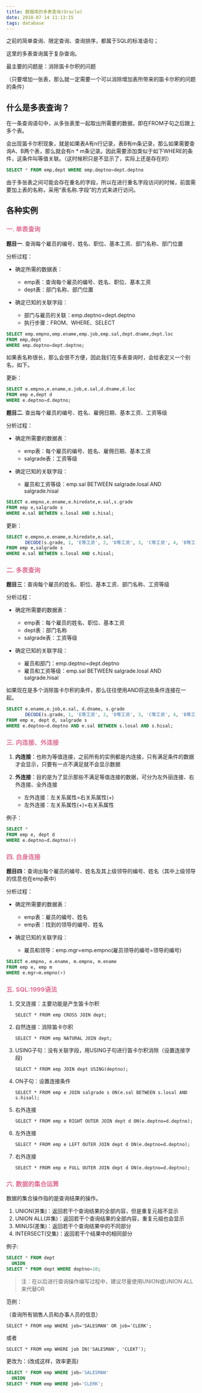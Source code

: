 ```yaml
---
title: 数据库的多表查询(Oracle)
date: 2018-07-14 11:13:15
tags: database
---
```


之前的简单查询、限定查询、查询排序，都属于SQL的标准语句；

这里的多表查询属于复杂查询。

最主要的问题是：消除笛卡尔积的问题

（只要增加一张表，那么就一定需要一个可以消除增加表所带来的笛卡尔积的问题的条件）

## 什么是多表查询？
   
   在一条查询语句中，从多张表里一起取出所需要的数据，即在FROM子句之后跟上多个表。
   
   会出现笛卡尔积现象，就是如果表A有n行记录，表B有m条记录，那么如果需要查询A、B两个表，那么就会有n * m条记录。因此需要添加类似于如下WHERE的条件，这条件叫等值关联。（这时候积只是不显示了，实际上还是存在的）
   
   ```sql
   SELECT * FROM emp,dept WHERE emp.deptno=dept.deptno
   ```
   
   由于多张表之间可能会存在重名的字段，所以在进行重名字段访问的时候，前面需要加上表的名称，采用“表名称.字段”的方式来进行访问。
   
## 各种实例

### <font color=palevioletred>一. 单表查询</font>

**题目一**. 查询每个雇员的编号、姓名、职位、基本工资、部门名称、部门位置

分析过程：
   
* 确定所需的数据表：
      
  * emp表：查询每个雇员的编号、姓名、职位、基本工资
  * dept表：部门名称、部门位置
   
* 确定已知的关联字段：

  * 部门与雇员的关联：emp.deptno=dept.deptno
  * 执行步骤：FROM、WHERE、SELECT

```sql
SELECT emp.empno,emp.ename,emp.job,emp.sal,dept.dname,dept.loc
FROM emp,dept
WHERE emp.deptno=dept.deptno;
```

如果表名称很长，那么会很不方便，因此我们在多表查询时，会给表定义一个别名，如下。

更新：

```sql
SELECT e.empno,e.ename,e.job,e.sal,d.dname,d.loc
FROM emp e,dept d
WHERE e.deptno=d.deptno;
```


**题目二**. 查出每个雇员的编号、姓名、雇佣日期、基本工资、工资等级

分析过程：

* 确定所需要的数据表：

   * emp表：每个雇员的编号、姓名、雇佣日期、基本工资
   * salgrade表：工资等级
   
* 确定已知的关联字段：
   
   * 雇员和工资等级：emp.sal BETWEEN salgrade.losal AND salgrade.hisal


```sql
SELECT e.empno,e.ename,e.hiredate,e.sal,s.grade
FROM emp e,salgrade s
WHERE e.sal BETWEEN s.losal AND s.hisal;
```

更新：

```sql
SELECT e.empno,e.ename,e.hiredate,e.sal,
       DECODE(s.grade, 1, 'E等工资', 2, 'D等工资', 3, 'C等工资', 4, 'B等工资', 5, 'A等工资') grade
FROM emp e,salgrade s
WHERE e.sal BETWEEN s.losal AND s.hisal;
```

### <font color=palevioletred>二. 多表查询</font>

**题目三**：查询每个雇员的姓名、职位、基本工资、部门名称、工资等级

分析过程：

* 确定所需要的数据表：
 
  * emp表：每个雇员的姓名、职位、基本工资
  * dept表：部门名称
  * salgrade表：工资等级
  
* 确定已知的关联字段：
   
  * 雇员和部门：emp.deptno=dept.deptno
  * 雇员和工资等级：emp.sal BETWEEN salgrade.losal AND salgrade.hisal

如果现在是多个消除笛卡尔积的条件，那么往往使用AND将这些条件连接在一起。
  
```sql
SELECT e.ename,e.job,e.sal, d.dname, s.grade
       DECODE(s.grade, 1, 'E等工资', 2, 'D等工资', 3, 'C等工资', 4, 'B等工资', 5, 'A等工资') grade
FROM emp e, dept d, salgrade s
WHERE e.deptno=d.deptno AND e.sal BETWEEN s.losal AND s.hisal;
```


### <font color=palevioletred>三. 内连接、外连接</font>

1. **内连接**：也称为等值连接，之前所有的实例都是内连接，只有满足条件的数据才会显示，只要有一点不满足就不会显示数据

2. **外连接**：目的是为了显示那些不满足等值连接的数据，可分为左外丽连接、右外连接、全外连接
   
   * 左外连接：左关系属性=右关系属性(+)
   * 左外连接：左关系属性(+)=右关系属性
   
  例子：
  
  ```sql
  SELECT *
  FROM emp e, dept d
  WHERE e.deptno=d.deptno(+)
  ```
  
  
### <font color=palevioletred>四. 自身连接</font>

**题目四**：查询出每个雇员的编号、姓名及其上级领导的编号、姓名（其中上级领导的信息也在emp表中）

分析过程：

* 确定所需要的数据表：
   
  * emp表：雇员的编号、姓名
  * emp表：找到的领导的编号、姓名
  
* 确定已知的关联字段：
   
  * 雇员和领导：emp.mgr=emp.empno(雇员领导的编号=领导的编号)

```sql
SELECT e.empno, e.ename, m.empno, m.ename
FROM emp e, emp m
WHERE e.mgr=m.empno(+)
```

### <font color=palevioletred>五. SQL:1999语法</font>

1. 交叉连接：主要功能是产生笛卡尔积

   `SELECT * FROM emp CROSS JOIN dept;`
 
2. 自然连接：消除笛卡尔积

   `SELECT * FROM emp NATURAL JOIN dept;`
 
3. USING子句：没有关联字段，用USING子句进行笛卡尔积消除（设置连接字段)

   `SELECT * FROM emp JOIN dept USING(deptno);`

4. ON子句：设置连接条件
   
   	`SELECT * FROM emp e JOIN salgrade s ON(e.sal BETWEEN s.losal AND s.hisal);`
   	
5. 右外连接

   `SELECT * FROM emp e RIGHT OUTER JOIN dept d ON(e.deptno=d.deptno);`

6. 左外连接

   `SELECT * FROM emp e LEFT OUTER JOIN dept d ON(e.deptno=d.deptno);`
   
7. 右外连接

   `SELECT * FROM emp e FULL OUTER JOIN dept d ON(e.deptno=d.deptno);`
   

### <font color=palevioletred>六. 数据的集合运算</font>

数据的集合操作指的是查询结果的操作。

1. UNION(并集)：返回若干个查询结果的全部内容，但是重复元祖不显示
2. UNION ALL(并集)：返回若干个查询结果的全部内容，重复元祖也会显示
3. MINUS(差集)：返回若干个查询结果中的不同部分
4. INTERSECT(交集)：返回若干个结果中的相同部分

例子:

```sql
SELECT * FROM dept
  UNION
SELECT * FROM dept WHERE deptno=10;
```

> 注：在以后进行查询操作编写过程中，建议尽量使用UNION或UNION ALL来代替OR

范例：

（查询所有销售人员和办事人员的信息）

`SELECT * FROM emp WHERE job='SALESMAN' OR job='CLERK';`

或者

`SELECT * FROM emp WHERE job IN('SALESMAN', 'CLEKT');`

更改为：(改成这样，效率更高)

```sql
SELECT * FROM emp WHERE job='SALESMAN' 
  UNION
SELECT * FROM emp WHERE job='CLERK';
```
